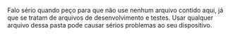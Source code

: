 Falo sério quando peço para que não use nenhum arquivo contido aqui, já que se tratam de arquivos de desenvolvimento e testes.
Usar qualquer arquivo dessa pasta pode causar sérios problemas ao seu dispositivo.
